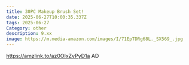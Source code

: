 ```yaml
---
title: 30PC Makeup Brush Set!
date: 2025-06-27T10:00:35.337Z
tags: 2025-06-27
Category: other
description: 9.xx
image: https://m.media-amazon.com/images/I/71EpTDRg68L._SX569_.jpg
---
```

https://amzlink.to/az0OIxZvPyD1a
AD